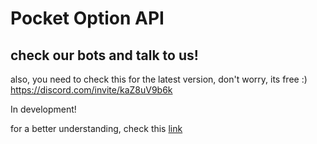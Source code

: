 # Pocket Option API

## check our bots and talk to us!
also, you need to check this for the latest version, don't worry, its free :)
https://discord.com/invite/kaZ8uV9b6k


In development!

for a better understanding, check this [link](https://github.com/theshadow76/PocketOptionAPI/issues/4)
